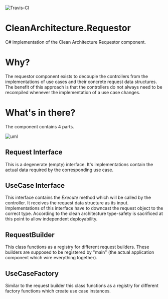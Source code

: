 ![Travis-CI](https://travis-ci.org/sbradl/CleanArchitecture.Requestor.svg?branch=master)

# CleanArchitecture.Requestor
C# implementation of the Clean Architecture Requestor component.

# Why?
The requestor component exists to decouple the controllers from the implementations of use cases and their concrete request data structures. 
The benefit of this approach is that the controllers do not always need to be recompiled whenever the implementation of a use case changes.



# What's in there?
The component contains 4 parts.

![uml](http://www.plantuml.com/plantuml/svg/bL712i8m3BttAq9F2leBWeg21o-27n2xE8gwrQGJHVRlrguJD_LW3YbftajU4dD44PWwfvH3Sy2SG6_eN97uaZNS5GIpXIVUeo5OfLp_UoiqHw64Vzgbj1aihcGgJuEM1joymmYheu_EH1a9DQliCIFk5zjGRYLq78XdM-HGu8b6iAmA0xk6CNmHNWrZhHHqYMjquBXqnDwI_52KvbgY2Uku_Q5etp3U5BKhcZEXfnIzCpyazDQXuvIYOJoUT0_HKwbDRD4YKrRLIeKxW-Qa-faE-MwNhv1kVVK0)

## Request Interface
This is a degenerate (empty) interface. It's implementations contain the actual data required by the corresponding use case.

## UseCase Interface
This interface contains the *Execute* method which will be called by the controller. It receives the request data structure as its input.
Implementations of this interface have to downcast the request object to the correct type. According to the clean architecture type-safety is sacrificed at this point to allow independent deployability.

## RequestBuilder
This class functions as a registry for different request builders. These builders are supposed to be registered by "main" (the actual application component which wire everything together).

## UseCaseFactory
Similar to the request builder this class functions as a registry for different factory functions which create use case instances.
